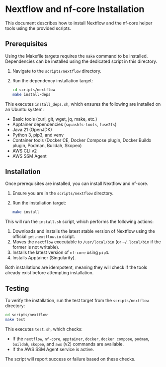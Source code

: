 # Nextflow and nf-core Installation

This document describes how to install Nextflow and the nf-core helper tools using the provided scripts.

## Prerequisites

Using the Makefile targets requires the `make` command to be installed.
Dependencies can be installed using the dedicated script in this directory.

1.  Navigate to the `scripts/nextflow` directory.
2.  Run the dependency installation target:

    ```bash
    cd scripts/nextflow
    make install-deps
    ```

This executes `install_deps.sh`, which ensures the following are installed on an Ubuntu system:
- Basic tools (curl, git, wget, jq, make, etc.)
- Apptainer dependencies (`squashfs-tools`, `fuse2fs`)
- Java 21 (OpenJDK)
- Python 3, pip3, and venv
- Container tools (Docker CE, Docker Compose plugin, Docker Buildx plugin, Podman, Buildah, Skopeo)
- AWS CLI v2
- AWS SSM Agent

## Installation

Once prerequisites are installed, you can install Nextflow and nf-core.

1. Ensure you are in the `scripts/nextflow` directory.
2. Run the installation target:

    ```bash
    make install
    ```

This will run the `install.sh` script, which performs the following actions:

1.  Downloads and installs the latest stable version of Nextflow using the official `get.nextflow.io` script.
2.  Moves the `nextflow` executable to `/usr/local/bin` (or `~/.local/bin` if the former is not writable).
3.  Installs the latest version of `nf-core` using `pip3`.
4.  Installs Apptainer (Singularity).

Both installations are idempotent, meaning they will check if the tools already exist before attempting installation.

## Testing

To verify the installation, run the test target from the `scripts/nextflow` directory:

```bash
cd scripts/nextflow
make test
```

This executes `test.sh`, which checks:

- If the `nextflow`, `nf-core`, `apptainer`, `docker`, `docker compose`, `podman`, `buildah`, `skopeo`, and `aws` (v2) commands are available.
- If the AWS SSM Agent service is active.

The script will report success or failure based on these checks. 